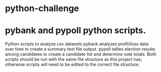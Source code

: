 # python-challenge

# pybank and pypoll python scripts.
Python scripts to analyze csv datasets
pybank analyzes profit/loss data over time to create a summary text file output.
pypoll tallies election results among candidates to create a candidate list and determine vote totals. Both scripts should be run with the same file structure as this project has; otherwise scripts will need to be edited to the correct file structure.
